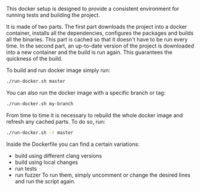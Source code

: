 This docker setup is designed to provide a consistent environment for running tests and building the project. 

It is made of two parts. The first part downloads the project into a docker container, installs all the dependencies, configures the packages and builds all the binaries. This part is cached so that it doesn't have to be run every time.
In the second part, an up-to-date version of the project is downloaded into a new container and the build is run again. This guarantees the quickness of the build.

To build and run docker image simply run:
```bash
./run-docker.sh master
```

You can also run the docker image with a specific branch or tag:
```bash
./run-docker.sh my-branch
```

From time to time it is necessary to rebuild the whole docker image and refresh any cached parts. To do so, run:
```bash
./run-docker.sh -r master
```
Inside the Dockerfile you can find a certain variations:
- build using different clang versions
- build using local changes
- run tests
- run fuzzer
To run them, simply uncomment or change the desired lines and run the script again.
